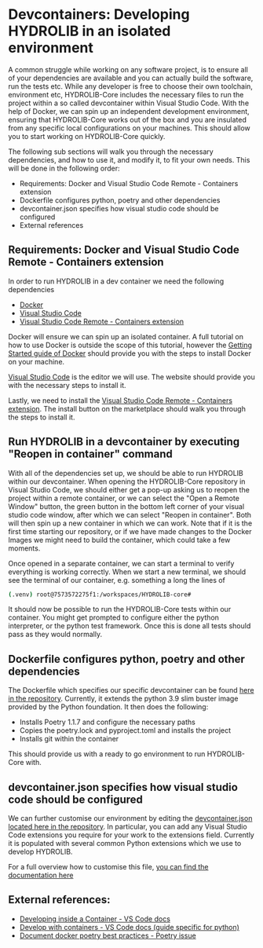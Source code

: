 # Devcontainers: Developing HYDROLIB in an isolated environment

A common struggle while working on any software project, is to ensure all of your 
dependencies are available and you can actually build the software, run the tests etc.
While any developer is free to choose their own toolchain, environment etc, HYDROLIB-Core
includes the necessary files to run the project within a so called devcontainer within
Visual Studio Code. With the help of Docker, we can spin up an independent development environment,
ensuring that HYDROLIB-Core works out of the box and you are insulated from any specific local
configurations on your machines. This should allow you to start working on HYDROLIB-Core quickly. 

The following sub sections will walk you through the necessary dependencies, and how to use it, 
and modify it, to fit your own needs. This will be done in the following order:

* Requirements: Docker and Visual Studio Code Remote - Containers extension
* Dockerfile configures python, poetry and other dependencies
* devcontainer.json specifies how visual studio code should be configured
* External references

## Requirements: Docker and Visual Studio Code Remote - Containers extension

In order to run HYDROLIB in a dev container we need the following dependencies

* [Docker](https://www.docker.com/)
* [Visual Studio Code](https://code.visualstudio.com/)
* [Visual Studio Code Remote - Containers extension](https://marketplace.visualstudio.com/items?itemName=ms-vscode-remote.remote-containers)

Docker will ensure we can spin up an isolated container. A full tutorial on how to use Docker is
outside the scope of this tutorial, however the [Getting Started guide of Docker](https://www.docker.com/get-started) should provide you with the steps to install Docker on your machine.

[Visual Studio Code](https://code.visualstudio.com/) is the editor we will use. The website should provide you with the necessary steps to install it.

Lastly, we need to install the [Visual Studio Code Remote - Containers extension](https://marketplace.visualstudio.com/items?itemName=ms-vscode-remote.remote-containers). 
The install button on the marketplace should walk you through the steps to install it. 

## Run HYDROLIB in a devcontainer by executing "Reopen in container" command

With all of the dependencies set up, we should be able to run HYDROLIB within our devcontainer. When opening the HYDROLIB-Core 
repository in Visual Studio Code, we should either get a pop-up asking us to reopen the project within a remote container, 
or we can select the  "Open a Remote Window" button, the green button in the bottom left corner of your visual studio 
code window, after which we can select "Reopen in container". Both will then spin up a new container in which we can work.
Note that if it is the first time starting our repository, or if we have made changes to the Docker Images we might need to build the container, which could take a few moments.

Once opened in a separate container, we can start a terminal to verify everything is working correctly. 
When we start a new terminal, we should see the terminal of our container, e.g. something a long the lines of

```bash
(.venv) root@7573572275f1:/workspaces/HYDROLIB-core# 
```

It should now be possible to run the HYDROLIB-Core tests within our container. You might get prompted to configure either
the python interpreter, or the python test framework. Once this is done all tests should pass as they would normally.

##  Dockerfile configures python, poetry and other dependencies

The Dockerfile which specifies our specific devcontainer can be found [here in the repository](https://github.com/Deltares/HYDROLIB-core/blob/main/Dockerfile).
Currently, it extends the python 3.9 slim buster image provided by the Python foundation. It then does 
the following:

* Installs Poetry 1.1.7 and configure the necessary paths
* Copies the poetry.lock and pyproject.toml and installs the project
* Installs git within the container

This should provide us with a ready to go environment to run HYDROLIB-Core with.

## devcontainer.json specifies how visual studio code should be configured

We can further customise our environment by editing the [devcontainer.json located here in the repository](https://github.com/Deltares/HYDROLIB-core/blob/main/.devcontainer/devcontainer.json). 
In particular, you can add any Visual Studio Code extensions you require for your work to the extensions field.
Currently it is populated with several common Python extensions which we use to develop HYDROLIB.

For a full overview how to customise this file, [you can find the documentation here](https://code.visualstudio.com/docs/remote/devcontainerjson-reference)

## External references:

* [Developing inside a Container - VS Code docs](https://code.visualstudio.com/docs/remote/containers)
* [Develop with containers - VS Code docs (guide specific for  python)](https://code.visualstudio.com/learn/develop-cloud/containers)
* [Document docker poetry best practices - Poetry issue](https://github.com/python-poetry/poetry/discussions/1879)